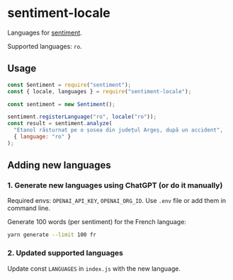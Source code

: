 # sentiment-locale

Languages for [sentiment](https://www.npmjs.com/package/sentiment).

Supported languages: `ro`.

## Usage

```js
const Sentiment = require("sentiment");
const { locale, languages } = require("sentiment-locale");

const sentiment = new Sentiment();

sentiment.registerLanguage("ro", locale("ro"));
const result = sentiment.analyze(
  "Etanol răsturnat pe o șosea din județul Argeș, după un accident",
  { language: "ro" }
);
```

## Adding new languages

### 1. Generate new languages using ChatGPT (or do it manually)

Required envs: `OPENAI_API_KEY`, `OPENAI_ORG_ID`. Use `.env` file or add them in command line.

Generate 100 words (per sentiment) for the French language:

```sh
yarn generate --limit 100 fr
```

### 2. Updated supported languages

Update const `LANGUAGES` in `index.js` with the new language.
